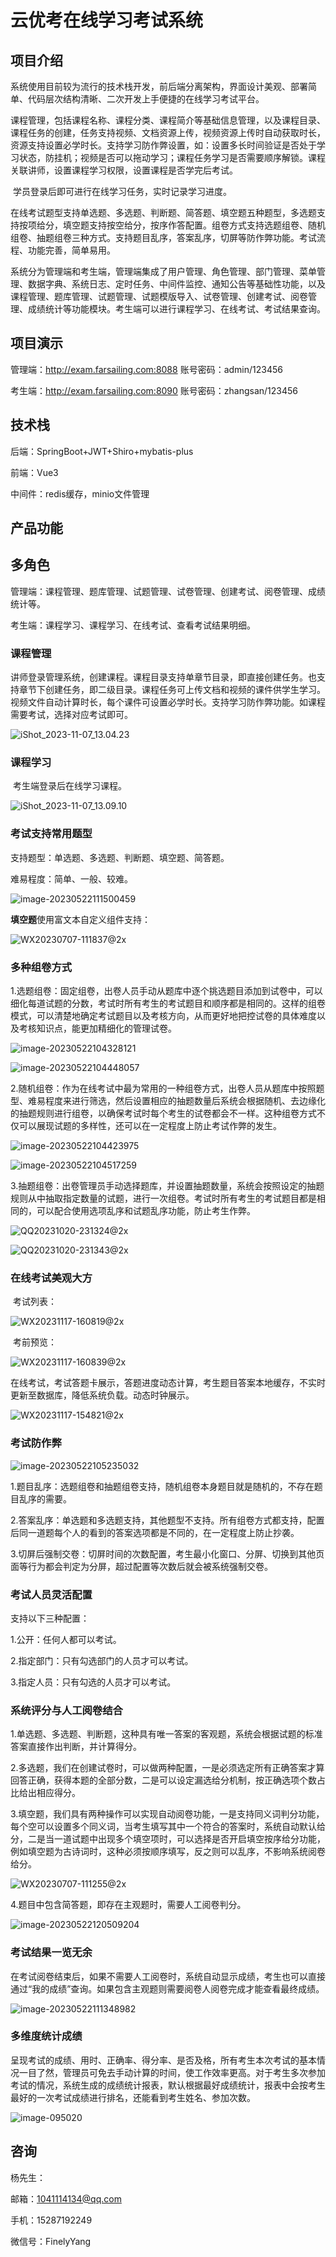 # 云优考在线学习考试系统

##  项目介绍

​	系统使用目前较为流行的技术栈开发，前后端分离架构，界面设计美观、部署简单、代码层次结构清晰、二次开发上手便捷的在线学习考试平台。

​	课程管理，包括课程名称、课程分类、课程简介等基础信息管理，以及课程目录、课程任务的创建，任务支持视频、文档资源上传，视频资源上传时自动获取时长，资源支持设置必学时长。支持学习防作弊设置，如：设置多长时间验证是否处于学习状态，防挂机；视频是否可以拖动学习；课程任务学习是否需要顺序解锁。课程关联讲师，设置课程学习权限，设置课程是否学完后考试。

​    学员登录后即可进行在线学习任务，实时记录学习进度。

​	在线考试题型支持单选题、多选题、判断题、简答题、填空题五种题型，多选题支持按项给分，填空题支持按空给分，按序作答配置。组卷方式支持选题组卷、随机组卷、抽题组卷三种方式。支持题目乱序，答案乱序，切屏等防作弊功能。考试流程、功能完善，简单易用。

​	系统分为管理端和考生端，管理端集成了用户管理、角色管理、部门管理、菜单管理、数据字典、系统日志、定时任务、中间件监控、通知公告等基础性功能，以及课程管理、题库管理、试题管理、试题模版导入、试卷管理、创建考试、阅卷管理、成绩统计等功能模块。考生端可以进行课程学习、在线考试、考试结果查询。

## 项目演示

   管理端：http://exam.farsailing.com:8088   账号密码：admin/123456

   考生端：http://exam.farsailing.com:8090   账号密码：zhangsan/123456

## 技术栈

   后端：SpringBoot+JWT+Shiro+mybatis-plus

   前端：Vue3

   中间件：redis缓存，minio文件管理

## 产品功能

## 多角色

   管理端：课程管理、题库管理、试题管理、试卷管理、创建考试、阅卷管理、成绩统计等。

   考生端：课程学习、课程学习、在线考试、查看考试结果明细。

### 课程管理

​	讲师登录管理系统，创建课程。课程目录支持单章节目录，即直接创建任务。也支持章节下创建任务，即二级目录。课程任务可上传文档和视频的课件供学生学习。视频文件自动计算时长，每个课件可设置必学时长。支持学习防作弊功能。如课程需要考试，选择对应考试即可。

![iShot_2023-11-07_13.04.23](images/iShot_2023-11-07_13.04.23.png)

### 课程学习

​	考生端登录后在线学习课程。

![iShot_2023-11-07_13.09.10](images/iShot_2023-11-07_13.09.10.png)

### 考试支持常用题型

   支持题型：单选题、多选题、判断题、填空题、简答题。

   难易程度：简单、一般、较难。

![image-20230522111500459](images/image-20230522111500459.png)

**填空题**使用富文本自定义组件支持：

![WX20230707-111837@2x](images/WX20230707-111837@2x.png)

### 多种组卷方式

​	1.选题组卷：固定组卷，出卷人员手动从题库中逐个挑选题目添加到试卷中，可以细化每道试题的分数，考试时所有考生的考试题目和顺序都是相同的。这样的组卷模式，可以清楚地确定考试题目以及考核方向，从而更好地把控试卷的具体难度以及考核知识点，能更加精细化的管理试卷。

![image-20230522104328121](images/image-20230522104328121.png)

![image-20230522104448057](images/image-20230522104448057.png)

​	2.随机组卷：作为在线考试中最为常用的一种组卷方式，出卷人员从题库中按照题型、难易程度来进行筛选，然后设置相应的抽题数量后系统会根据随机、去边缘化的抽题规则进行组卷，以确保考试时每个考生的试卷都会不一样。这种组卷方式不仅可以展现试题的多样性，还可以在一定程度上防止考试作弊的发生。

![image-20230522104423975](images/image-20230522104423975.png)

![image-20230522104517259](images/image-20230522104517259.png)

​	3.抽题组卷：出卷管理员手动选择题库，并设置抽题数量，系统会按照设定的抽题规则从中抽取指定数量的试题，进行一次组卷。考试时所有考生的考试题目都是相同的，可以配合使用选项乱序和试题乱序功能，防止考生作弊。

![QQ20231020-231324@2x](images/QQ20231020-231324@2x.png)

![QQ20231020-231343@2x](images/QQ20231020-231343@2x.png)

### 在线考试美观大方

​	考试列表：

![WX20231117-160819@2x](images/WX20231117-160819@2x.png)

​	考前预览：

![WX20231117-160839@2x](images/WX20231117-160839@2x.png)

​	在线考试，考试答题卡展示，答题进度动态计算，考生题目答案本地缓存，不实时更新至数据库，降低系统负载。动态时钟展示。

![WX20231117-154821@2x](images/WX20231117-154821@2x.png)

### **考试防作弊**

![image-20230522105235032](images/image-20230522105235032.png)

1.题目乱序：选题组卷和抽题组卷支持，随机组卷本身题目就是随机的，不存在题目乱序的需要。

2.答案乱序：单选题和多选题支持，其他题型不支持。所有组卷方式都支持，配置后同一道题每个人的看到的答案选项都是不同的，在一定程度上防止抄袭。

3.切屏后强制交卷：切屏时间的次数配置，考生最小化窗口、分屏、切换到其他页面等行为都会判定为分屏，超过配置等次数后就会被系统强制交卷。

### 考试⼈员灵活配置

   支持以下三种配置：

1.公开：任何人都可以考试。

2.指定部门：只有勾选部门的人员才可以考试。

3.指定人员：只有勾选的人员才可以考试。

### **系统评分与人工阅卷结合**

1.单选题、多选题、判断题，这种具有唯一答案的客观题，系统会根据试题的标准答案直接作出判断，并计算得分。

2.多选题，我们在创建试卷时，可以做两种配置，一是必须选定所有正确答案才算回答正确，获得本题的全部分数，二是可以设定漏选给分机制，按正确选项个数占比给出相应得分。

3.填空题，我们具有两种操作可以实现自动阅卷功能，一是支持同义词判分功能，每个空可以设置多个同义词，当考生填写其中一个符合的答案时，系统自动默认给分，二是当一道试题中出现多个填空项时，可以选择是否开启填空按序给分功能，例如填空题为古诗词时，这种必须按顺序填写，反之则可以乱序，不影响系统阅卷给分。

![WX20230707-111255@2x](images/WX20230707-111255@2x.png)

4.题目中包含简答题，即存在主观题时，需要人工阅卷判分。

![image-20230522120509204](images/image-20230522120509204.png)

### **考试结果一览无余**

   在考试阅卷结束后，如果不需要人工阅卷时，系统自动显示成绩，考生也可以直接通过“我的成绩”查询。如果包含主观题则需要阅卷人阅卷完成才能查看最终成绩。

![image-20230522111348982](images/image-20230522111348982.png)

### 多维度统计成绩

   呈现考试的成绩、用时、正确率、得分率、是否及格，所有考生本次考试的基本情况一目了然，管理员可免去手动计算的时间，使工作效率更高。对于考生多次参加考试的情况，系统生成的成绩统计报表，默认根据最好成绩统计，报表中会按考生最好的一次考试成绩进行排名，还能看到考生姓名、参加次数。

![image-095020](images/WX20230602-095020@2x.png)

## 咨询

杨先生：

邮箱：[1041114134@qq.com](mailto:835487894@qq.com)

手机：15287192249

微信号：FinelyYang
